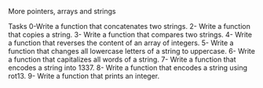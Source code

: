 More pointers, arrays and strings

Tasks
0-Write a function that concatenates two strings.
2- Write a function that copies a string.
3- Write a function that compares two strings.
4- Write a function that reverses the content of an array of integers.
5- Write a function that changes all lowercase letters of a string to uppercase.
6- Write a function that capitalizes all words of a string.
7- Write a function that encodes a string into 1337.
8- Write a function that encodes a string using rot13.
9- Write a function that prints an integer.
